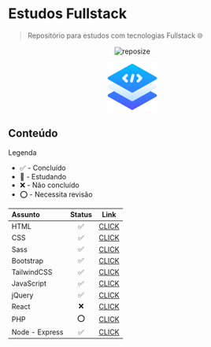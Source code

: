 # Estudos Fullstack

> Repositório para estudos com tecnologias Fullstack :globe_with_meridians:

<div align="center">

![reposize](https://img.shields.io/github/repo-size/swshadows/estudos-fullstack?color=313131&label=Tamanho%20do%20Repositório&logo=github&logoColor=fff&style=flat-square)

</div>

<div align="center">
    <img width=100 src="assets/stack.png">
</div>

## Conteúdo

Legenda

- ✅ - Concluído
- 🔁 - Estudando
- ❌ - Não concluído
- ⭕️ - Necessita revisão

| Assunto        | Status | Link                       |
| :------------- | :----: | -------------------------- |
| HTML           |   ✅   | [CLICK](src/html5/)        |
| CSS            |   ✅   | [CLICK](src/css3/)         |
| Sass           |   ✅   | [CLICK](src/sass/)         |
| Bootstrap      |   ✅   | [CLICK](src/bootstrap/)    |
| TailwindCSS    |   ✅   | [CLICK](src/tailwindcss//) |
| JavaScript     |   ✅   | [CLICK](src/javascript/)   |
| jQuery         |   ✅   | [CLICK](src/jquery/)       |
| React          |   ❌   | [CLICK](src/reactjs/)      |
| PHP            |  ⭕️   | [CLICK](src/php/)          |
| Node - Express |   ✅   | [CLICK](src/node-express/) |
